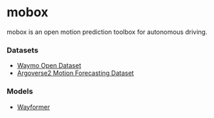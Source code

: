 # mobox
mobox is an open motion prediction toolbox for autonomous driving.


### Datasets
- [Waymo Open Dataset](https://waymo.com/open/challenges/2022/motion-prediction/)
- [Argoverse2 Motion Forecasting Dataset](https://www.argoverse.org/av2.html#forecasting-link)


### Models
- [Wayformer](https://arxiv.org/abs/2207.05844)

